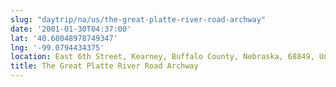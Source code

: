 ```yaml
---
slug: "daytrip/na/us/the-great-platte-river-road-archway"
date: '2001-01-30T04:37:00'
lat: '40.68048978749347'
lng: '-99.0794434375'
location: East 6th Street, Kearney, Buffalo County, Nebraska, 68849, United States
title: The Great Platte River Road Archway
---
```



